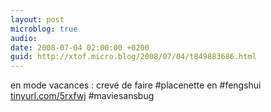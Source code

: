 ```yaml
---
layout: post
microblog: true
audio: 
date: 2008-07-04 02:00:00 +0200
guid: http://xtof.micro.blog/2008/07/04/t849883686.html
---
```

en mode vacances : crevé de faire #placenette en #fengshui [tinyurl.com/5rxfwj](http://tinyurl.com/5rxfwj) #maviesansbug
